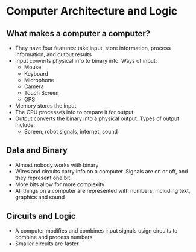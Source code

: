 # Computer Architecture and Logic

## What makes a computer a computer?
* They have four features: take input, store information, process information, and output results
* Input converts physical info to binary info. Ways of input:
  * Mouse
  * Keyboard
  * Microphone
  * Camera
  * Touch Screen
  * GPS
* Memory stores the input
* The CPU processes info to prepare it for output
 * Output converts the binary into a physical output. Types of output include:
   * Screen, robot signals, internet, sound

## Data and Binary
* Almost nobody works with binary
* Wires and circuits carry info on a computer. Signals are on or off, and they represent one bit.
* More bits allow for more complexity
* All things on a computer are represented with numbers, including text, graphics and sound

## Circuits and Logic
* A computer modifies and combines input signals usign circuits to combine and process numbers
* Smaller circuits are faster

  